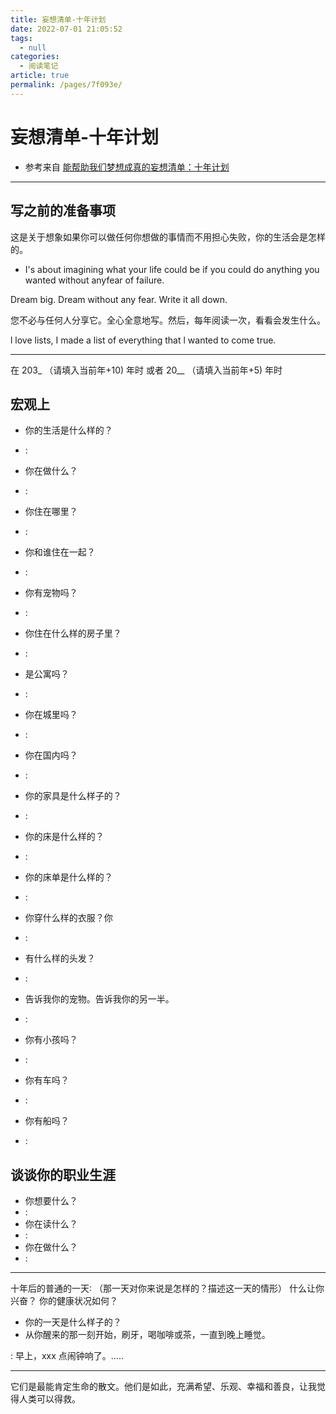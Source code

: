 ```yaml
---
title: 妄想清单-十年计划
date: 2022-07-01 21:05:52
tags: 
  - null
categories: 
  - 阅读笔记
article: true
permalink: /pages/7f093e/
---
```


# 妄想清单-十年计划

- 参考来自 [能帮助我们梦想成真的妄想清单：十年计划](https://www.bilibili.com/video/BV1ba411x7UN)

---

## 写之前的准备事项

这是关于想象如果你可以做任何你想做的事情而不用担心失败，你的生活会是怎样的。

- I's about imagining what your life could be if you could do anything you wanted without anyfear of failure.

Dream big.
Dream without any fear.
Write it all down.

您不必与任何人分享它。全心全意地写。然后，每年阅读一次，看看会发生什么。

l love lists, I made a list of everything that l wanted to come true.

---

在 203\_ （请填入当前年+10) 年时 或者 20\_\_  （请填入当前年+5) 年时

## 宏观上

- 你的生活是什么样的？
- :
- 你在做什么？
- :
- 你住在哪里？
- :
- 你和谁住在一起？
- :
- 你有宠物吗？
- :
- 你住在什么样的房子里？
- :
- 是公寓吗？
- :
- 你在城里吗？
- :
- 你在国内吗？
- :
- 你的家具是什么样子的？
- :
- 你的床是什么样的？
- :
- 你的床单是什么样的？
- :
- 你穿什么样的衣服？你
- :
- 有什么样的头发？
- :
- 告诉我你的宠物。告诉我你的另一半。
- :

- 你有小孩吗？
- :
- 你有车吗？
- :
- 你有船吗？
- :

## 谈谈你的职业生涯

- 你想要什么？
- :
- 你在读什么？
- :
- 你在做什么？
- :

---

十年后的普通的一天∶
（那一天对你来说是怎样的？描述这一天的情形）
什么让你兴奋？
你的健康状况如何？
- 你的一天是什么样子的？
- 从你醒来的那一刻开始，刷牙，喝咖啡或茶，一直到晚上睡觉。

: 早上，xxx 点闹钟响了。.....

---

它们是最能肯定生命的散文。他们是如此，充满希望、乐观、幸福和善良，让我觉得人类可以得救。
